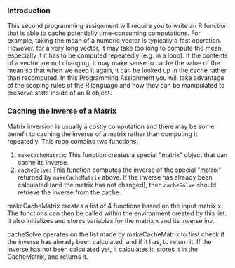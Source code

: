 ### Introduction

This second programming assignment will require you to write an R
function that is able to cache potentially time-consuming computations.
For example, taking the mean of a numeric vector is typically a fast
operation. However, for a very long vector, it may take too long to
compute the mean, especially if it has to be computed repeatedly (e.g.
in a loop). If the contents of a vector are not changing, it may make
sense to cache the value of the mean so that when we need it again, it
can be looked up in the cache rather than recomputed. In this
Programming Assignment you will take advantage of the scoping rules of
the R language and how they can be manipulated to preserve state inside
of an R object.
### Caching the Inverse of a Matrix

Matrix inversion is usually a costly computation and there may be some
benefit to caching the inverse of a matrix rather than computing it
repeatedly. This repo contains two functions: 

1.  `makeCacheMatrix`: This function creates a special "matrix" object
    that can cache its inverse.
2.  `cacheSolve`: This function computes the inverse of the special
    "matrix" returned by `makeCacheMatrix` above. If the inverse has
    already been calculated (and the matrix has not changed), then
    `cacheSolve` should retrieve the inverse from the cache.

makeCacheMatrix creates a list of 4 functions based on the input matrix x.
The functions can then be called within the environment created by this
list.
It also initializes and stores variables for the matrix x and its inverse inv.

cacheSolve operates on the list made by makeCacheMatrix to first check if the
inverse has already been calculated, and if it has, to return it. If the 
inverse has not been calculated yet, it calculates it, stores it in the 
CacheMatrix, and returns it.